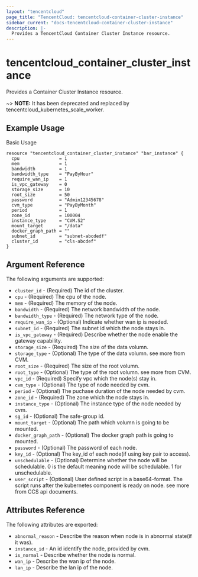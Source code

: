 ```yaml
---
layout: "tencentcloud"
page_title: "TencentCloud: tencentcloud-container-cluster-instance"
sidebar_current: "docs-tencentcloud-container-cluster-instance"
description: |-
  Provides a TencentCloud Container Cluster Instance resource.
---
```


# tencentcloud_container_cluster_instance

Provides a Container Cluster Instance resource.

~> **NOTE:** It has been deprecated and replaced by  tencentcloud_kubernetes_scale_worker.
## Example Usage

Basic Usage

```hcl
resource "tencentcloud_container_cluster_instance" "bar_instance" {
  cpu               = 1
  mem               = 1
  bandwidth         = 1
  bandwidth_type    = "PayByHour"
  require_wan_ip    = 1
  is_vpc_gateway    = 0
  storage_size      = 10
  root_size         = 50
  password          = "Admin12345678"
  cvm_type          = "PayByMonth"
  period            = 1
  zone_id           = 100004
  instance_type     = "CVM.S2"
  mount_target      = "/data"
  docker_graph_path = ""
  subnet_id         = "subnet-abcdedf"
  cluster_id        = "cls-abcdef"
}
```

## Argument Reference

The following arguments are supported:

* `cluster_id` - (Required) The id of the cluster.
* `cpu` - (Required) The cpu of the node.
* `mem` - (Required) The memory of the node.
* `bandwidth` - (Required) The network bandwidth of the node.
* `bandwidth_type` - (Required) The network type of the node.
* `require_wan_ip` - (Optional) Indicate whether wan ip is needed.
* `subnet_id` - (Required) The subnet id which the node stays in.
* `is_vpc_gateway` - (Required) Describe whether the node enable the gateway capability.
* `storage_size` - (Required) The size of the data volumn.
* `storage_type` - (Optional) The type of the data volumn. see more from CVM.
* `root_size` - (Required) The size of the root volumn.
* `root_type` - (Optional) The type of the root volumn. see more from CVM.
* `vpc_id` - (Required) Specify vpc which the node(s) stay in.
* `cvm_type` - (Optional) The type of node needed by cvm.
* `period` - (Optional) The puchase duration of the node needed by cvm.
* `zone_id` - (Required) The zone which the node stays in.
* `instance_type` - (Optional) The instance type of the node needed by cvm.
* `sg_id` - (Optional) The safe-group id.
* `mount_target` - (Optional) The path which volumn is going to be mounted.
* `docker_graph_path` - (Optional) The docker graph path is going to mounted.
* `password` - (Optional) The password of each node.
* `key_id` - (Optional) The key_id of each node(if using key pair to access).
* `unschedulable` - (Optional) Determine whether the node will be schedulable. 0 is the default meaning node will be schedulable. 1 for unschedulable.
* `user_script` - (Optional) User defined script in a base64-format. The script runs after the kubernetes component is ready on node. see more from CCS api documents.

## Attributes Reference

The following attributes are exported:

* `abnormal_reason` - Describe the reason when node is in abnormal state(if it was).
* `instance_id` - An id identify the node, provided by cvm.
* `is_normal` - Describe whether the node is normal.
* `wan_ip` - Describe the wan ip of the node.
* `lan_ip` - Describe the lan ip of the node.

